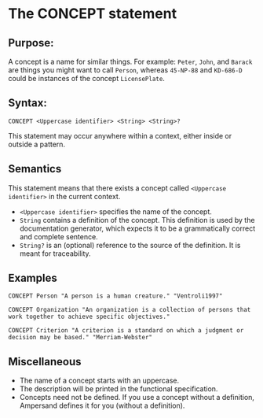 # The CONCEPT statement

## Purpose:
A concept is a name for similar things. For example: `Peter`, `John`, and `Barack` are things you might want to call `Person`, whereas `45-NP-88` and `KD-686-D` could be instances of the concept `LicensePlate`.

## Syntax:
~~~
CONCEPT <Uppercase identifier> <String> <String>?
~~~
This statement may occur anywhere within a context, either inside or outside a pattern.

## Semantics
This statement means that there exists a concept called `<Uppercase identifier>` in the current context.

* `<Uppercase identifier>` specifies the name of the concept.
* `String` contains a definition of the concept. This definition is used by the documentation generator, which expects it to be a grammatically correct and complete sentence.
* `String?` is an \(optional\) reference to the source of the definition. It is meant for traceability.

## Examples
~~~
CONCEPT Person "A person is a human creature." "Ventroli1997"
~~~


~~~
CONCEPT Organization "An organization is a collection of persons that work together to achieve specific objectives."
~~~


~~~
CONCEPT Criterion "A criterion is a standard on which a judgment or decision may be based." "Merriam-Webster"
~~~

## Miscellaneous
* The name of a concept starts with an uppercase.
* The description will be printed in the functional specification.
* Concepts need not be defined. If you use a concept without a definition, Ampersand defines it for you (without a definition).





